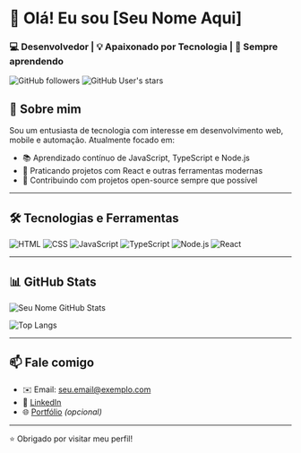 # 👋 Olá! Eu sou [Seu Nome Aqui] 

### 💻 Desenvolvedor | 💡 Apaixonado por Tecnologia | 🚀 Sempre aprendendo

![GitHub followers](https://img.shields.io/github/followers/seu-usuario?style=social)
![GitHub User's stars](https://img.shields.io/github/stars/seu-usuario?style=social)

## 🚀 Sobre mim

Sou um entusiasta de tecnologia com interesse em desenvolvimento web, mobile e automação. Atualmente focado em:

- 📚 Aprendizado contínuo de JavaScript, TypeScript e Node.js
- 🧠 Praticando projetos com React e outras ferramentas modernas
- 🔧 Contribuindo com projetos open-source sempre que possível

---

## 🛠️ Tecnologias e Ferramentas

![HTML](https://img.shields.io/badge/-HTML5-E34F26?style=flat&logo=html5&logoColor=white)
![CSS](https://img.shields.io/badge/-CSS3-1572B6?style=flat&logo=css3)
![JavaScript](https://img.shields.io/badge/-JavaScript-F7DF1E?style=flat&logo=javascript&logoColor=black)
![TypeScript](https://img.shields.io/badge/-TypeScript-007ACC?style=flat&logo=typescript&logoColor=white)
![Node.js](https://img.shields.io/badge/-Node.js-339933?style=flat&logo=node.js&logoColor=white)
![React](https://img.shields.io/badge/-React-61DAFB?style=flat&logo=react&logoColor=black)

---

## 📊 GitHub Stats

![Seu Nome GitHub Stats](https://github-readme-stats.vercel.app/api?username=seu-usuario&show_icons=true&theme=radical)

![Top Langs](https://github-readme-stats.vercel.app/api/top-langs/?username=seu-usuario&layout=compact&theme=radical)

---

## 📫 Fale comigo

- ✉️ Email: seu.email@exemplo.com  
- 💼 [LinkedIn](https://www.linkedin.com/in/seu-usuario)  
- 🌐 [Portfólio](https://seuportfolio.com) _(opcional)_

---

⭐ Obrigado por visitar meu perfil!

